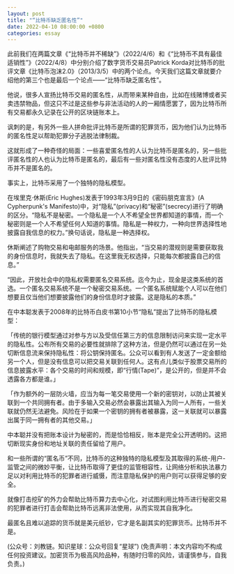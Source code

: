 ```yaml
---
layout: post
title: "“比特币缺乏匿名性”"
date: 2022-04-10 08:00:00 +0800
categories: essay
---
```


此前我们在两篇文章《“比特币并不稀缺”》（2022/4/6）和《“比特币不具有最佳适销性”》（2022/4/8）中分别介绍了数字货币交易员Patrick Korda对比特币的批评文章《比特币泡沫2.0》（2013/3/5）中的两个论点。今天我们这篇文章就要介绍他的第三个也是最后一个论点——“比特币缺乏匿名性”。

他说，很多人宣扬比特币交易的匿名性，从而带来某种自由，比如在线赌博或者买卖违禁物品，但这只不过是这些参与非法活动的人的一厢情愿罢了，因为比特币所有交易都永久记录在公开的区块链账本上。

讽刺的是，有另外一些人拼命批评比特币是所谓的犯罪货币，因为他们认为比特币的匿名性足以帮助犯罪分子逃脱法律制裁。

这就形成了一种奇怪的局面：一些喜爱匿名性的人认为比特币是匿名的，另一些批评匿名性的人也认为比特币是匿名的，最后有一些对匿名性没有态度的人批评比特币并不是匿名的。

事实上，比特币采用了一个独特的隐私模型。

在埃里克·休斯(Eric Hughes)发表于1993年3月9日的《密码朋克宣言》(A Cypherpunk's Manifesto)中，对“隐私”(privacy)和“秘密”(secrecy)进行了明确的区分。“隐私不是秘密。一个隐私是一个人不希望全世界都知道的事情，而一个秘密则是一个人不希望任何人知道的事情。隐私是一种权力，一种向世界选择性地披露自我信息的权力。”换句话说，隐私是一种选择权。

休斯阐述了购物交易和电邮服务的场景。他指出，“当交易的潜规则是需要获取我的身份信息时，我就失去了隐私。在这里我无权选择，只能每次都披露自己的信息。”

“因此，开放社会中的隐私权需要匿名交易系统。迄今为止，现金是这类系统的首选。一个匿名交易系统不是一个秘密交易系统。一个匿名系统赋能个人可以在他们想要且仅当他们想要披露他们的身份信息时才披露。这是隐私的本质。”

在中本聪发表于2008年的比特币白皮书第10小节“隐私”提出了比特币的隐私模型：

「传统的银行模型通过对参与方以及受信任第三方的信息限制访问来实现一定水平的隐私性。公布所有交易的必要性就排除了这种方法，但是仍然可以通过在另一处切断信息流来保持隐私性：将公钥保持匿名。公众可以看到有人发送了一定金额给另一个人，但是没有信息可以把交易关联到任何人。这有点儿类似于股票交易所的信息披露水平：各个交易的时间和规模，即“行情(Tape)”，是公开的，但是并不会透露各方都是谁。」

「作为额外的一层防火墙，应当为每一笔交易使用一个新的密钥对，以防止其被关联到一个共同拥有者。由于多输入交易必然会暴露出其输入为同一人所有，一些关联就仍然无法避免。风险在于如果一个密钥的拥有者被暴露，这一关联就可以暴露出属于同一拥有者的其他交易。」

中本聪并没有把账本设计为秘密的，而是恰恰相反，账本是完全公开透明的。这把切断现实身份和地址关联的责任留给了用户。

和一些所谓的“匿名币”不同，比特币的这种独特的隐私模型及其取得的系统-用户-监管之间的微妙平衡，让比特币取得了更佳的监管相容性，让网络分析和执法暴力足以对利用比特币的犯罪者进行威慑，而注意隐私保护的用户则可以获得足够的安全。

就像打击挖矿的外力会帮助比特币算力去中心化，对试图利用比特币进行秘密交易的犯罪者进行打击会帮助比特币远离非法使用，从而实现其自我净化。

最匿名且难以追踪的货币就是美元纸钞，它才是名副其实的犯罪货币。比特币并不是。

(公众号：刘教链。知识星球：公众号回复“星球”)
(免责声明：本文内容均不构成任何投资建议。加密货币为极高风险品种，有随时归零的风险，请谨慎参与，自我负责。)